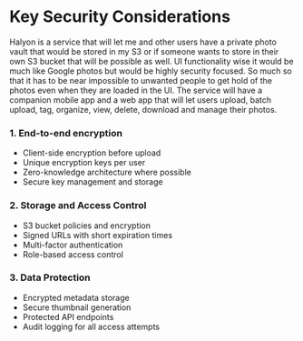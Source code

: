 # Key Security Considerations

Halyon is a service that will let me and other users have a private photo vault that would be stored in my S3 or if someone wants to store in their own S3 bucket that will be possible as well. UI functionality wise it would be much like Google photos but would be highly security focused. So much so that it has to be near impossible to unwanted people to get hold of the photos even when they are loaded in the UI. The service will have a companion mobile app and a web app that will let users upload, batch upload, tag, organize, view, delete, download and manage their photos.


### 1. End-to-end encryption

- Client-side encryption before upload
- Unique encryption keys per user
- Zero-knowledge architecture where possible
- Secure key management and storage


### 2. Storage and Access Control

- S3 bucket policies and encryption
- Signed URLs with short expiration times
- Multi-factor authentication
- Role-based access control


### 3. Data Protection

- Encrypted metadata storage
- Secure thumbnail generation
- Protected API endpoints
- Audit logging for all access attempts